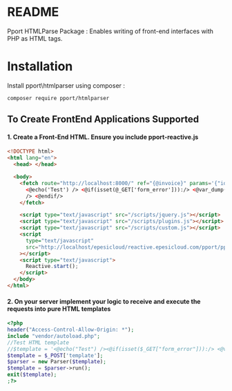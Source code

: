 # README

Pport HTMLParse Package : Enables writing of front-end interfaces with PHP as HTML tags.

# Installation

Install pport\htmlparser using composer :

    composer require pport/htmlparser

## To Create FrontEnd Applications Supported

#### 1. Create a Front-End HTML. Ensure you include pport-reactive.js

```html
<!DOCTYPE html>
<html lang="en">
  <head> </head>

  <body>
    <fetch route="http://localhost:8000/" ref="{@invoice}" params='{"id":"1"}'>
      <@echo('Test') /> <@if(isset(@_GET['form_error'])):/> <@var_dump('Test')
      /> <@endif/>
    </fetch>

    <script type="text/javascript" src="/scripts/jquery.js"></script>
    <script type="text/javascript" src="/scripts/plugins.js"></script>
    <script type="text/javascript" src="/scripts/custom.js"></script>
    <script
      type="text/javascript"
      src="http://localhost/epesicloud/reactive.epesicloud.com/pport/pport-reactive.js"
    ></script>
    <script type="text/javascript">
      Reactive.start();
    </script>
  </body>
</html>
```

#### 2. On your server implement your logic to receive and execute the requests into pure HTML templates

```php
<?php
header("Access-Control-Allow-Origin: *");
include "vendor/autoload.php";
//Test HTML template
//$template = '<@echo("Test") /><@if(isset($_GET["form_error"])):/> <@var_dump("Test") /> <@endif/> ';
$template = $_POST['template'];
$parser = new Parser($template);
$template = $parser->run();
exit($template);
;?>
```
